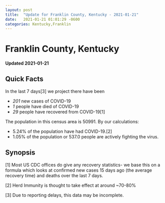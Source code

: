 ```yaml
---
layout: post
title:  "Update for Franklin County, Kentucky - 2021-01-21"
date:   2021-01-21 01:01:29 -0600
categories: Kentucky,Franklin
---
```


# Franklin County, Kentucky
#### Updated 2021-01-21

## Quick Facts

In the last 7 days[3] we project there have been
- *201* new cases of COVID-19
- *1* people have died of COVID-19
- *29* people have recovered from COVID-19[1]

The population in this census area is 50991. By our calculations:
- 5.24% of the population have had COVID-19.[2]
- 1.05% of the population or 537.0 people are actively fighting the virus.

## Synopsis




[1] Most US CDC offices do give any recovery statistics- we base this on a formula which looks at confirmed new cases
15 days ago (the average recovery time) and deaths over the last 7 days.

[2] Herd Immunity is thought to take effect at around ~70-80%

[3] Due to reporting delays, this data may be incomplete.
 
    